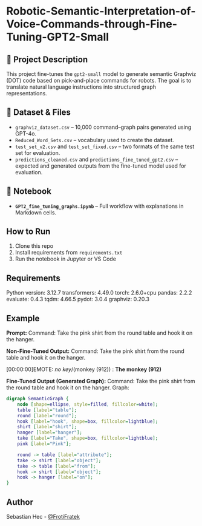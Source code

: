 # Robotic-Semantic-Interpretation-of-Voice-Commands-through-Fine-Tuning-GPT2-Small

## 📖 Project Description

This project fine-tunes the `gpt2-small` model to generate semantic Graphviz (DOT) code based on pick-and-place commands for robots. The goal is to translate natural language instructions into structured graph representations.

## 📁 Dataset & Files

- `graphviz_dataset.csv` – 10,000 command–graph pairs generated using GPT-4o.
- `Reduced_Word_Sets.csv` – vocabulary used to create the dataset.
- `test_set_v2.csv` and `test_set_fixed.csv` – two formats of the same test set for evaluation.
- `predictions_cleaned.csv` and `predictions_fine_tuned_gpt2.csv` – expected and generated outputs from the fine-tuned model used for evaluation.

## 📂 Notebook

- **`GPT2_fine_tuning_graphs.ipynb`** – Full workflow with explanations in Markdown cells.

## How to Run
1. Clone this repo
2. Install requirements from `requirements.txt`
3. Run the notebook in Jupyter or VS Code

## Requirements
Python version: 3.12.7
transformers: 4.49.0
torch: 2.6.0+cpu
pandas: 2.2.2
evaluate: 0.4.3
tqdm: 4.66.5
pydot: 3.0.4
graphviz: 0.20.3

## Example

**Prompt:**
 Command: Take the pink shirt from the round table and hook it on the hanger. 

**Non-Fine-Tuned Output:**
 Command: Take the pink shirt from the round table and hook it on the hanger.

[00:00:00]EMOTE: *no key*/(monkey (912)) : <b>The monkey (912)</b>

**Fine-Tuned Output (Generated Graph):**
Command: Take the pink shirt from the round table and hook it on the hanger.
Graph:
```dot
digraph SemanticGraph {
    node [shape=ellipse, style=filled, fillcolor=white];
    table [label="table"];
    round [label="round"];
    hook [label="hook", shape=box, fillcolor=lightblue];
    shirt [label="shirt"];
    hanger [label="hanger"];
    take [label="Take", shape=box, fillcolor=lightblue];
    pink [label="Pink"];

    round -> table [label="attribute"];
    take -> shirt [label="object"];
    take -> table [label="from"];
    hook -> shirt [label="object"];
    hook -> hanger [label="on"];
}
```

## Author
Sebastian Hec - [@FrotiFratek](https://github.com/FrotiFratek)
